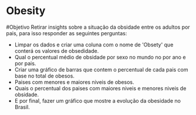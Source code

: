 # Obesity
#Objetivo
Retirar insights sobre a situação da obsidade entre os adultos por pais, para isso responder as seguintes perguntas:
- Limpar os dados e criar uma coluna com o nome de 'Obsety' que conterá os valores de obsedidade.
- Qual o percentual médio de obsidade por sexo no mundo no por ano e por pais.
- Criar uma gráfico de barras que contem o percentual de cada pais com base no total de obesos.
- Paises com menores e maiores niveis de obesos.
- Quais o percentual dos paises com maiores niveis e menores niveis de obsidade.
- E por final, fazer um gráfico que mostre a evolução da obesidade no Brasil.
